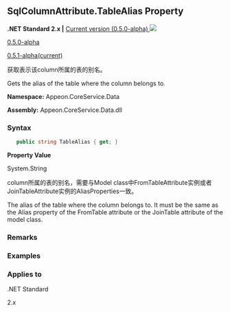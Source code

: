 ## **SqlColumnAttribute.TableAlias Property**

**.NET Standard 2.x |**  <a href="javascript:void(0)" class="dropdown">Current version (0.5.0-alpha) <img src="~/images/dropdown.png"/></a>

<div class="otherversions"  value="versdiv">

<a href="javascript:void(0)">0.5.0-alpha</a>

<a href="javascript:void(0)">0.5.1-alpha(current)</a>

</div>

获取表示该column所属的表的别名。

Gets the alias of the table where the column belongs to.

 **Namespace:** Appeon.CoreService.Data

 **Assembly:** Appeon.CoreService.Data.dll

### **Syntax**

```c#
   public string TableAlias { get; }
```

**Property Value**

System.String

column所属的表的别名，需要与Model class中FromTableAttribute实例或者JoinTableAttribute实例的AliasProperties一致。

The alias of the table where the column belongs to. It must be the same as the Alias property of the FromTable attribute or the JoinTable attribute of the model class.

### **Remarks**



### **Examples**



### **Applies to**

.NET Standard 

2.x